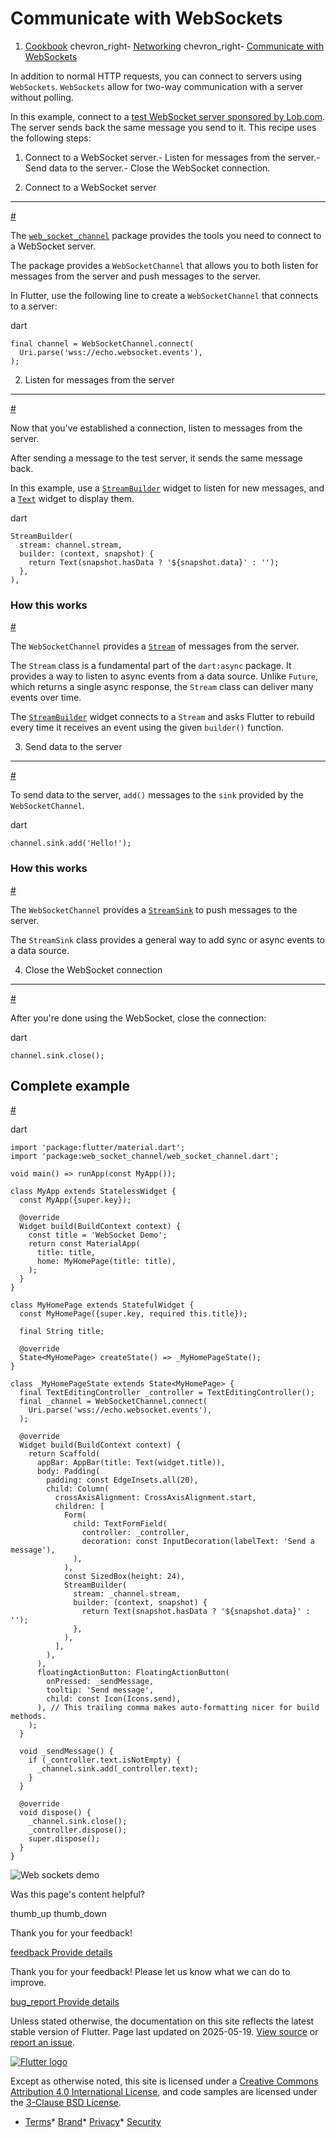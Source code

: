 Communicate with WebSockets
===========================

1. [Cookbook](/cookbook) chevron\_right- [Networking](/cookbook/networking) chevron\_right- [Communicate with WebSockets](/cookbook/networking/web-sockets)

In addition to normal HTTP requests, you can connect to servers using `WebSockets`. `WebSockets` allow for two-way communication with a server without polling.

In this example, connect to a [test WebSocket server sponsored by Lob.com](https://www.lob.com/blog/websocket-org-is-down-here-is-an-alternative). The server sends back the same message you send to it. This recipe uses the following steps:

1. Connect to a WebSocket server.- Listen for messages from the server.- Send data to the server.- Close the WebSocket connection.

1. Connect to a WebSocket server
--------------------------------

[#](#1-connect-to-a-websocket-server)

The [`web_socket_channel`](https://pub.dev/packages/web_socket_channel) package provides the tools you need to connect to a WebSocket server.

The package provides a `WebSocketChannel` that allows you to both listen for messages from the server and push messages to the server.

In Flutter, use the following line to create a `WebSocketChannel` that connects to a server:

dart

```
final channel = WebSocketChannel.connect(
  Uri.parse('wss://echo.websocket.events'),
);
```

2. Listen for messages from the server
--------------------------------------

[#](#2-listen-for-messages-from-the-server)

Now that you've established a connection, listen to messages from the server.

After sending a message to the test server, it sends the same message back.

In this example, use a [`StreamBuilder`](https://api.flutter.dev/flutter/widgets/StreamBuilder-class.html) widget to listen for new messages, and a [`Text`](https://api.flutter.dev/flutter/widgets/Text-class.html) widget to display them.

dart

```
StreamBuilder(
  stream: channel.stream,
  builder: (context, snapshot) {
    return Text(snapshot.hasData ? '${snapshot.data}' : '');
  },
),
```

### How this works

[#](#how-this-works)

The `WebSocketChannel` provides a [`Stream`](https://api.flutter.dev/flutter/dart-async/Stream-class.html) of messages from the server.

The `Stream` class is a fundamental part of the `dart:async` package. It provides a way to listen to async events from a data source. Unlike `Future`, which returns a single async response, the `Stream` class can deliver many events over time.

The [`StreamBuilder`](https://api.flutter.dev/flutter/widgets/StreamBuilder-class.html) widget connects to a `Stream` and asks Flutter to rebuild every time it receives an event using the given `builder()` function.

3. Send data to the server
--------------------------

[#](#3-send-data-to-the-server)

To send data to the server, `add()` messages to the `sink` provided by the `WebSocketChannel`.

dart

```
channel.sink.add('Hello!');
```

### How this works

[#](#how-this-works-1)

The `WebSocketChannel` provides a [`StreamSink`](https://api.flutter.dev/flutter/dart-async/StreamSink-class.html) to push messages to the server.

The `StreamSink` class provides a general way to add sync or async events to a data source.

4. Close the WebSocket connection
---------------------------------

[#](#4-close-the-websocket-connection)

After you're done using the WebSocket, close the connection:

dart

```
channel.sink.close();
```

Complete example
----------------

[#](#complete-example)

dart

```
import 'package:flutter/material.dart';
import 'package:web_socket_channel/web_socket_channel.dart';

void main() => runApp(const MyApp());

class MyApp extends StatelessWidget {
  const MyApp({super.key});

  @override
  Widget build(BuildContext context) {
    const title = 'WebSocket Demo';
    return const MaterialApp(
      title: title,
      home: MyHomePage(title: title),
    );
  }
}

class MyHomePage extends StatefulWidget {
  const MyHomePage({super.key, required this.title});

  final String title;

  @override
  State<MyHomePage> createState() => _MyHomePageState();
}

class _MyHomePageState extends State<MyHomePage> {
  final TextEditingController _controller = TextEditingController();
  final _channel = WebSocketChannel.connect(
    Uri.parse('wss://echo.websocket.events'),
  );

  @override
  Widget build(BuildContext context) {
    return Scaffold(
      appBar: AppBar(title: Text(widget.title)),
      body: Padding(
        padding: const EdgeInsets.all(20),
        child: Column(
          crossAxisAlignment: CrossAxisAlignment.start,
          children: [
            Form(
              child: TextFormField(
                controller: _controller,
                decoration: const InputDecoration(labelText: 'Send a message'),
              ),
            ),
            const SizedBox(height: 24),
            StreamBuilder(
              stream: _channel.stream,
              builder: (context, snapshot) {
                return Text(snapshot.hasData ? '${snapshot.data}' : '');
              },
            ),
          ],
        ),
      ),
      floatingActionButton: FloatingActionButton(
        onPressed: _sendMessage,
        tooltip: 'Send message',
        child: const Icon(Icons.send),
      ), // This trailing comma makes auto-formatting nicer for build methods.
    );
  }

  void _sendMessage() {
    if (_controller.text.isNotEmpty) {
      _channel.sink.add(_controller.text);
    }
  }

  @override
  void dispose() {
    _channel.sink.close();
    _controller.dispose();
    super.dispose();
  }
}
```

![Web sockets demo](/assets/images/docs/cookbook/web-sockets.webp)

Was this page's content helpful?

thumb\_up thumb\_down

Thank you for your feedback!

 [feedback Provide details](https://github.com/flutter/website/issues/new?template=1_page_issue.yml&&page-url=https://docs.flutter.dev/cookbook/networking/web-sockets/&page-source=https://github.com/flutter/website/tree/main/src/content/cookbook/networking/web-sockets.md)

Thank you for your feedback! Please let us know what we can do to improve.

 [bug\_report Provide details](https://github.com/flutter/website/issues/new?template=1_page_issue.yml&&page-url=https://docs.flutter.dev/cookbook/networking/web-sockets/&page-source=https://github.com/flutter/website/tree/main/src/content/cookbook/networking/web-sockets.md)

Unless stated otherwise, the documentation on this site reflects the latest stable version of Flutter. Page last updated on 2025-05-19. [View source](https://github.com/flutter/website/tree/main/src/content/cookbook/networking/web-sockets.md) or [report an issue](https://github.com/flutter/website/issues/new?template=1_page_issue.yml&&page-url=https://docs.flutter.dev/cookbook/networking/web-sockets/&page-source=https://github.com/flutter/website/tree/main/src/content/cookbook/networking/web-sockets.md "Report an issue with this page").

[![Flutter logo](/assets/images/branding/flutter/logo+text/horizontal/white.svg)](https://flutter.dev)

Except as otherwise noted, this site is licensed under a [Creative Commons Attribution 4.0 International License](https://creativecommons.org/licenses/by/4.0/), and code samples are licensed under the [3-Clause BSD License](https://opensource.org/licenses/BSD-3-Clause).

* [Terms](/tos "Terms of use")* [Brand](/brand "Brand usage guidelines")* [Privacy](https://policies.google.com/privacy "Privacy policy")* [Security](/security "Security philosophy and practices")

   